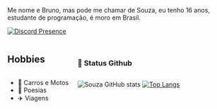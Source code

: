 Me nome e Bruno, mas pode me chamar de Souza, eu tenho 16 anos, estudante de programação, é moro em Brasil.


[![Discord Presence](https://lanyard.cnrad.dev/api/435877436459188234)](https://discord.com/users/435877436459188234)
<br/>
  
<div style="display:flex;justify-content:left;">
  <div style="display:flex;flex-direction:column;margin-right:20px;">
    <h2>Hobbies</h2>
    <ul>
      <li>🚗 Carros e Motos</li>
      <li>📖 Poesias</li>
      <li>✈️ Viagens</li>
    </ul>
  </div>
  <div style="display:flex;flex-direction:column;">

<br>

### 🌙 Status Github
![Souza GitHub stats](https://github-readme-stats.vercel.app/api?username=souzatoledo&show_icons=true&theme=midnight-purple)
[![Top Langs](https://github-readme-stats.vercel.app/api/top-langs/?username=souzatoledo&layout=donut)](https://github.com/souzatoledo/github-readme-stats)
